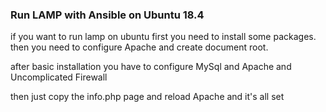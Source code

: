 ### Run LAMP with Ansible on Ubuntu 18.4
if you want to run lamp on ubuntu first you need to install some packages. then you need to configure Apache and create document root.

after basic installation you have to configure MySql and Apache  and Uncomplicated Firewall

then just copy the info.php page and reload Apache and it's all set